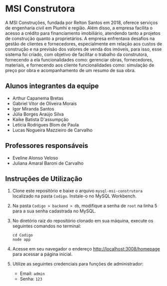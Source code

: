 # MSI Construtora

A MSI Construções, fundada por Relton Santos em 2018, oferece serviços de engenharia civil em Piumhi e região. Além disso, a empresa facilita o acesso a crédito para financiamento imobiliário, atendendo tanto a projetos de construção quanto a proprietários. A empresa enfrentava desafios na gestão de clientes e fornecedores, especialmente em relação aos custos de construção e na previsão dos valores de venda dos imóveis, para isso, esse sistema foi criado, com objetivo de facilitar o trabalho da construtora, fornecendo a ela funcionalidades como: gerenciar obras, fornecedores, materiais, e fornecendo aos cliente funcionalidades como: simulação de preço por obra e acompanhamento de um resumo de sua obra.

## Alunos integrantes da equipe

* Arthur Capanema Bretas
* Gabriel Vítor de Oliveira Morais
* Igor Miranda Santos
* Júlia Borges Araújo Silva
* Kaike Batista D'assumpção
* Letícia Rodrigues Blom de Paula
* Lucas Nogueira Mazzieiro de Carvalho

## Professores responsáveis

* Eveline Alonso Veloso
* Juliana Amaral Baroni de Carvalho

## Instruções de Utilização

1. Clone este repositório e baixe o arquivo `mysql-msi-construtora` localizado na pasta `Codigo`. Instale-o no MySQL Workbench.
   
2. Na pasta `Codigo > backend > db`, modifique a senha de `root` na linha 5 para a sua senha cadastrada no MySQL.

3. No diretório raiz do repositório clonado em sua máquina, execute os seguintes comandos no terminal:
    ```
    cd Codigo
    node app
    ```

4. Acesse em seu navegador o endereço [http://localhost:3008/homepage](http://localhost:3008/homepage) para acessar a página inicial.

5. Utilize as seguintes credenciais para funções de administrador:
    - Email: `admin`
    - Senha: `123`


